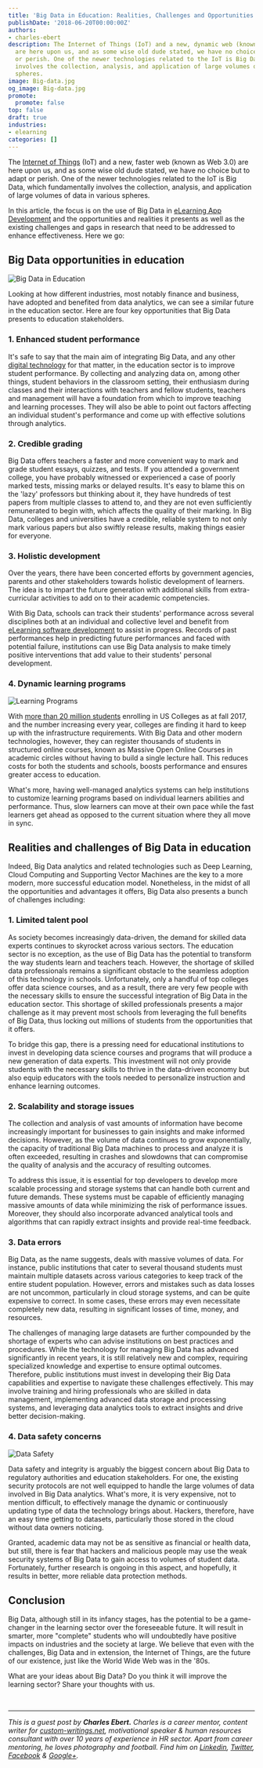 ```yaml
---
title: 'Big Data in Education: Realities, Challenges and Opportunities'
publishDate: '2018-06-20T00:00:00Z'
authors:
- charles-ebert
description: The Internet of Things (IoT) and a new, dynamic web (known as Web 2.0)
  are here upon us, and as some wise old dude stated, we have no choice but to adapt
  or perish. One of the newer technologies related to the IoT is Big Data, which fundamentally
  involves the collection, analysis, and application of large volumes of data in various
  spheres.
image: Big-data.jpg
og_image: Big-data.jpg
promote:
  promote: false
top: false
draft: true
industries:
- elearning
categories: []
---
```

The <a href="https://www.forbes.com/sites/forbestechcouncil/2018/06/14/iot-for-economic-and-social-good-how-the-internet-of-things-makes-our-world-better/" target="_blank">Internet of Things</a> (IoT) and a new, faster web (known as Web 3.0) are here upon us, and as some wise old dude stated, we have no choice but to adapt or perish. One of the newer technologies related to the IoT is Big Data, which fundamentally involves the collection, analysis, and application of large volumes of data in various spheres.

In this article, the focus is on the use of Big Data in <a href="https://anadea.info/solutions/e-learning-software-development/m-learning">eLearning App Development</a> and the opportunities and realities it presents as well as the existing challenges and gaps in research that need to be addressed to enhance effectiveness. Here we go:

## Big Data opportunities in education

![Big Data in Education](Education.jpg)

Looking at how different industries, most notably finance and business, have adopted and benefited from data analytics, we can see a similar future in the education sector. Here are four key opportunities that Big Data presents to education stakeholders.

### 1. Enhanced student performance

It's safe to say that the main aim of integrating Big Data, and any other [digital technology](https://anadea.info/blog/how-digital-technology-has-changed-modern-education) for that matter, in the education sector is to improve student performance. By collecting and analyzing data on, among other things, student behaviors in the classroom setting, their enthusiasm during classes and their interactions with teachers and fellow students, teachers and management will have a foundation from which to improve teaching and learning processes. They will also be able to point out factors affecting an individual student's performance and come up with effective solutions through analytics.

### 2. Credible grading

Big Data offers teachers a faster and more convenient way to mark and grade student essays, quizzes, and tests. If you attended a government college, you have probably witnessed or experienced a case of poorly marked tests, missing marks or delayed results. It's easy to blame this on the 'lazy' professors but thinking about it, they have hundreds of test papers from multiple classes to attend to, and they are not even sufficiently remunerated to begin with, which affects the quality of their marking. In Big Data, colleges and universities have a credible, reliable system to not only mark various papers but also swiftly release results, making things easier for everyone.

### 3. Holistic development

Over the years, there have been concerted efforts by government agencies, parents and other stakeholders towards holistic development of learners. The idea is to impart the future generation with additional skills from extra-curricular activities to add on to their academic competencies.

With Big Data, schools can track their students' performance across several disciplines both at an individual and collective level and benefit from [eLearning software development](https://anadea.info/solutions/e-learning-software-development) to assist in progress. Records of past performances help in predicting future performances and faced with potential failure, institutions can use Big Data analysis to make timely positive interventions that add value to their students' personal development.

### 4. Dynamic learning programs

![Learning Programs](Learning-programs.jpg)

With <a href="https://nces.ed.gov/fastfacts/display.asp?id=372" target="_blank">more than 20 million students</a> enrolling in US Colleges as at fall 2017, and the number increasing every year, colleges are finding it hard to keep up with the infrastructure requirements. With Big Data and other modern technologies, however, they can register thousands of students in structured online courses, known as Massive Open Online Courses in academic circles without having to build a single lecture hall. This reduces costs for both the students and schools, boosts performance and ensures greater access to education.

What's more, having well-managed analytics systems can help institutions to customize learning programs based on individual learners abilities and performance. Thus, slow learners can move at their own pace while the fast learners get ahead as opposed to the current situation where they all move in sync.

## Realities and challenges of Big Data in education

Indeed, Big Data analytics and related technologies such as Deep Learning, Cloud Computing and Supporting Vector Machines are the key to a more modern, more successful education model. Nonetheless, in the midst of all the opportunities and advantages it offers, Big Data also presents a bunch of challenges including:

### 1. Limited talent pool

As society becomes increasingly data-driven, the demand for skilled data experts continues to skyrocket across various sectors. The education sector is no exception, as the use of Big Data has the potential to transform the way students learn and teachers teach. However, the shortage of skilled data professionals remains a significant obstacle to the seamless adoption of this technology in schools. Unfortunately, only a handful of top colleges offer data science courses, and as a result, there are very few people with the necessary skills to ensure the successful integration of Big Data in the education sector. This shortage of skilled professionals presents a major challenge as it may prevent most schools from leveraging the full benefits of Big Data, thus locking out millions of students from the opportunities that it offers.

To bridge this gap, there is a pressing need for educational institutions to invest in developing data science courses and programs that will produce a new generation of data experts. This investment will not only provide students with the necessary skills to thrive in the data-driven economy but also equip educators with the tools needed to personalize instruction and enhance learning outcomes.

### 2. Scalability and storage issues

The collection and analysis of vast amounts of information have become increasingly important for businesses to gain insights and make informed decisions. However, as the volume of data continues to grow exponentially, the capacity of traditional Big Data machines to process and analyze it is often exceeded, resulting in crashes and slowdowns that can compromise the quality of analysis and the accuracy of resulting outcomes.

To address this issue, it is essential for top developers to develop more scalable processing and storage systems that can handle both current and future demands. These systems must be capable of efficiently managing massive amounts of data while minimizing the risk of performance issues. Moreover, they should also incorporate advanced analytical tools and algorithms that can rapidly extract insights and provide real-time feedback.

### 3. Data errors
Big Data, as the name suggests, deals with massive volumes of data. For instance, public institutions that cater to several thousand students must maintain multiple datasets across various categories to keep track of the entire student population. However, errors and mistakes such as data losses are not uncommon, particularly in cloud storage systems, and can be quite expensive to correct. In some cases, these errors may even necessitate completely new data, resulting in significant losses of time, money, and resources.

The challenges of managing large datasets are further compounded by the shortage of experts who can advise institutions on best practices and procedures. While the technology for managing Big Data has advanced significantly in recent years, it is still relatively new and complex, requiring specialized knowledge and expertise to ensure optimal outcomes. Therefore, public institutions must invest in developing their Big Data capabilities and expertise to navigate these challenges effectively. This may involve training and hiring professionals who are skilled in data management, implementing advanced data storage and processing systems, and leveraging data analytics tools to extract insights and drive better decision-making.

### 4. Data safety concerns

![Data Safety](Data-safety.jpg)

Data safety and integrity is arguably the biggest concern about Big Data to regulatory authorities and education stakeholders. For one, the existing security protocols are not well equipped to handle the large volumes of data involved in Big Data analytics. What's more, it is very expensive, not to mention difficult, to effectively manage the dynamic or continuously updating type of data the technology brings about. Hackers, therefore, have an easy time getting to datasets, particularly those stored in the cloud without data owners noticing.

Granted, academic data may not be as sensitive as financial or health data, but still, there is fear that hackers and malicious people may use the weak security systems of Big Data to gain access to volumes of student data. Fortunately, further research is ongoing in this aspect, and hopefully, it results in better, more reliable data protection methods.

## Conclusion

Big Data, although still in its infancy stages, has the potential to be a game-changer in the learning sector over the foreseeable future. It will result in smarter, more "complete" students who will undoubtedly have positive impacts on industries and the society at large. We believe that even with the challenges, Big Data and in extension, the Internet of Things, are the future of our existence, just like the World Wide Web was in the '80s.

What are your ideas about Big Data? Do you think it will improve the learning sector? Share your thoughts with us.


<br />

---
*This is a guest post by **Charles Ebert.** Charles is a career mentor, content writer for <a href="https://custom-writings.net/" target="_blank">custom-writings.net</a>, motivational speaker & human resources consultant with over 10 years of experience in HR sector. Apart from career mentoring, he loves photography and football. Find him on <a href="https://www.linkedin.com/in/charles-ebert" target="_blank">Linkedin</a>, <a href="https://twitter.com/CharlesEbert78" rel="nofollow" target="_blank">Twitter</a>, <a href="https://www.facebook.com/profile.php?id=100015935020379" rel="nofollow" target="_blank">Facebook</a> & <a href="https://www.facebook.com/profile.php?id=100015935020379" rel="nofollow" target="_blank">Google+</a>.*
